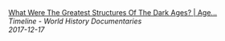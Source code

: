 <!--2024-07-21 00:18:54-->
<div class="yb">
  <a class="nodecor" href="/posts.html?istoriya/what_were_the_greatest_structures_of_the_dark_ages_age_of_light_timeline">
    <img class="preview" data-videoid="kGxdCDOu5xs" src="https://i.ytimg.com/vi/kGxdCDOu5xs/hqdefault.jpg" align="middle" alt="">
  </a>
  <div class="inlbl text">
    <a class="nodecor" href="/posts.html?istoriya/what_were_the_greatest_structures_of_the_dark_ages_age_of_light_timeline">What Were The Greatest Structures Of The Dark Ages? | Age...</a><br>
    <i class="smaller2">Timeline - World History Documentaries</i><br>
    <i class="smaller3">2017-12-17</i>
  </div>
</div>
